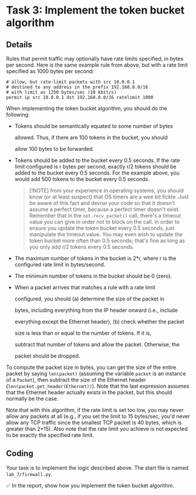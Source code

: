 # Task 3: Implement the token bucket algorithm

## Details

Rules that permit traffic may optionally have rate limits specified, in bytes per second. Here is the same example rule from above, but with a rate limit specified as 1000 bytes per second:

```text
# allow, but rate-limit packets with src 10.0.0.1
# destined to any address in the prefix 192.168.0.0/16
# with limit as 1250 bytes/sec (10 kbit/s)
permit ip src 10.0.0.1 dst 192.168.0.0/16 ratelimit 1000
```

When implementing the token bucket algorithm, you should do the following:

* Tokens should be semantically equated to some number of bytes

  allowed. Thus, if there are 100 tokens in the bucket, you should

  allow 100 bytes to be forwarded.

* Tokens should be added to the bucket every 0.5 seconds. If the rate limit configured is r bytes per second, exactly r/2 tokens should be added to the bucket every 0.5 seconds. For the example above, you would add 500 tokens to the bucket every 0.5 seconds.

  > \[!NOTE\] from your experience in operating systems, you should know \(or at least suspect\) that OS timers are a wee bit fickle. Just be aware of this fact and devise your code so that it doesn't assume a perfect timer, because a perfect timer doesn't exist. Remember that in the `net.recv_packet()` call, there's a timeout value you can give in order not to block on the call. In order to ensure you update the token bucket every 0.5 seconds, just manipulate the timeout value. You may even wish to update the token bucket more often than 0.5 seconds; that's fine as long as you only add r/2 tokens every 0.5 seconds.

* The maximum number of tokens in the bucket is 2\*r, where r is the configured rate limit in bytes/second.
* The minimum number of tokens in the bucket should be 0 \(zero\).
* When a packet arrives that matches a rule with a rate limit

  configured, you should \(a\) determine the size of the packet in

  bytes, including everything from the IP header onward \(i.e., include

  everything except the Ethernet header\), \(b\) check whether the packet

  size is less than or equal to the number of tokens. If it is,

  subtract that number of tokens and allow the packet. Otherwise, the

  packet should be dropped.

To compute the packet size in bytes, you can get the size of the entire packet by saying `len(packet)` \(assuming the variable `packet` is an instance of a `Packet`\), then subtract the size of the Ethernet header \(`len(packet.get_header(Ethernet))`\). Note that the last expression assumes that the Ethernet header actually exists in the packet, but this should normally be the case.

Note that with this algorithm, if the rate limit is set too low, you may never allow any packets at all \(e.g., if you set the limit to 15 bytes/sec, you'd never allow any TCP traffic since the smallest TCP packet is 40 bytes, which is greater than 2\*15\). Also note that the rate limit you achieve is not expected to be exactly the specified rate limit.

## Coding

Your task is to implement the logic described above. The start file is named `lab_7/firewall.py`.

✅ In the report, show how you implement the token bucket algorithm.

